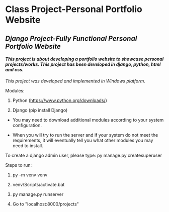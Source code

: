 # Class Project-Personal Portfolio Website
 
 
 ## *Django Project-Fully Functional Personal Portfolio Website*
 
 #### *This project is about developing a portfolio website to showcase personal projects/works. This project has been developed in django, python, html and css.*

*This project was developed and implemented in Windows platform.*

Modules:

1. Python (https://www.python.org/downloads/)

2. Django (pip install Django)

* You may need to download additional modules according to your system configuration.

* When you will try to run the server and if your system do not meet the requirements, it will eventually tell you what other modules you may need to install. 

To create a django admin user, please type: py manage.py createsuperuser

Steps to run:

1. py -m venv venv

2. venv\Scripts\activate.bat

3. py manage.py runserver

4. Go to "localhost:8000/projects"
